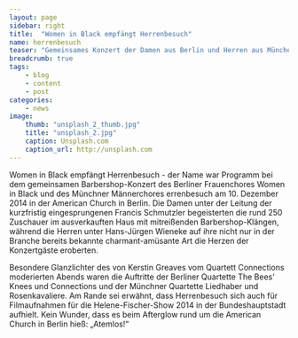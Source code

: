 ```yaml
---
layout: page
sidebar: right
title:  "Women in Black empfängt Herrenbesuch"
name: herrenbesuch
teaser: "Gemeinsames Konzert der Damen aus Berlin und Herren aus München in der Bundeshauptstadt"
breadcrumb: true
tags:
    - blog
    - content
    - post
categories:
    - news
image:
    thumb: "unsplash_2_thumb.jpg"
    title: "unsplash_2.jpg"
    caption: Unsplash.com
    caption_url: http://unsplash.com
---
```

Women in Black empfängt Herrenbesuch - der Name war Programm bei dem gemeinsamen Barbershop-Konzert des Berliner Frauenchores Women in Black und des Münchner Männerchores errenbesuch am 10. Dezember 2014 in der American Church in Berlin. Die Damen unter der Leitung der kurzfristig eingesprungenen Francis Schmutzler begeisterten die rund 250 Zuschauer im ausverkauften Haus mit mitreißenden Barbershop-Klängen, während die Herren unter Hans-Jürgen Wieneke auf ihre nicht nur in der Branche bereits bekannte charmant-amüsante Art die Herzen der Konzertgäste eroberten. 

Besondere Glanzlichter des von Kerstin Greaves vom Quartett Connections moderierten Abends waren die Auftritte der Berliner Quartette The Bees’ Knees und Connections und der Münchner Quartette Liedhaber und Rosenkavaliere. Am Rande sei erwähnt, dass Herrenbesuch sich auch für Filmaufnahmen für die Helene-Fischer-Show 2014 in der Bundeshauptstadt aufhielt. Kein Wunder, dass es beim Afterglow rund um die American Church in Berlin hieß: „Atemlos!“
